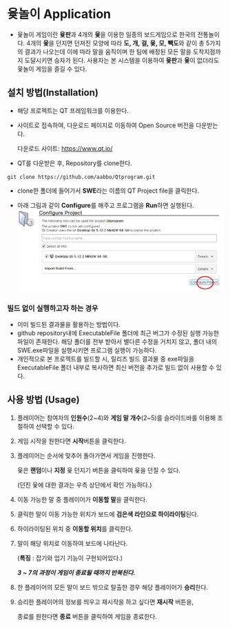 # 윷놀이 Application  


- 윷놀이 게임이란 **윷판**과 4개의 **윷**을 이용한 일종의 보드게임으로 한국의 전통놀이다. 4개의 **윷**을 던지면 던져진 모양에 따라 **도, 개, 걸, 윷, 모, 빽도**와 같이 총 5가지의 결과가 나오는데 이에 따라 말을 움직이며 한 팀에 배정된 모든 말을 도착지점까지 도달시키면 승자가 된다. 사용자는 본 시스템을 이용하여 **윷판**과 **윷**이 없더라도 윷놀이 게임을 즐길 수 있다.   


## 설치 방법(Installation)    

- 해당 프로젝트는 QT 프레임워크를 이용한다.

- 사이트로 접속하여, 다운로드 페이지로 이동하여 Open Source 버전을 다운받는다.

  다운로드 사이트: <https://www.qt.io/>   


- QT를 다운받은 후, Repository를 clone한다.   

```
git clone https://github.com/aabbo/Qtprogram.git  
```


- clone한 폴더에 들어가서 **SWE**라는 이름의 QT Project file을 클릭한다.

- 아래 그림과 같이 **Configure**를 해주고 프로그램을 **Run**하면 실행된다.  
![configure](./README/configure.png)  

### 빌드 없이 실행하고자 하는 경우
- 이미 빌드된 결과물을 활용하는 방법이다.
- github repository내에 ExecutableFile 폴더에 최근 버그가 수정된 실행 가능한 파일이 존재한다. 
해당 폴더를 전부 받아서 별다른 수정을 거치지 않고, 폴더 내의 SWE.exe파일을 실행시키면 프로그램 실행이 가능하다. 
- 개인적으로 본 프로젝트를 빌드할 시, 릴리즈 빌드 결과물 중 exe파일을 ExecutableFile 폴더 내부로 복사하면 최신 버전을 추가로 빌드 없이 사용할 수 있다.


## 사용 방법 (Usage)  


1. 플레이어는 참여자의 **인원수**(2\~4)와 **게임 말 개수**(2\~5)를 슬라이드바를 이용해 조절하여 선택할 수 있다.

2. 게임 시작을 원한다면 **시작**버튼을 클릭한다.

3. 플레이어는 순서에 맞추어  돌아가면서 게임을 진행한다.

   윷은 **랜덤**이나 **지정** 윷 던지기 버튼을 클릭하여 윷을 던질 수 있다.

   (던진 윷에 대한 결과는 우측 상단에서 확인 가능하다.)

4. 이동 가능한 말 중 플레이어가 **이동할 말**을 클릭한다.

5. 클릭한 말이 이동 가능한 위치가 보드에 **검은색 라인으로 하이라이팅**된다.

6. 하이라이팅된 위치 중 **이동할 위치**를 클릭한다.

7. 말이 해당 위치로 이동하여 보드에 나타난다.


   (**특징** : 잡기와 업기 기능이 구현되어있다.)  

   ***3 ~ 7의 과정이 게임이 종료될 때까지 반복된다.***

8. 한 플레이어의 모든 말이 보드 밖으로 탈출한 경우 해당 플레이어가 **승리**한다.

9. 승리한 플레이어의 정보를 띄우고 재시작을 하고 싶다면 **재시작** 버튼을,

   종료를 원한다면 **종료** 버튼을 클릭하여 게임을 종료한다.
